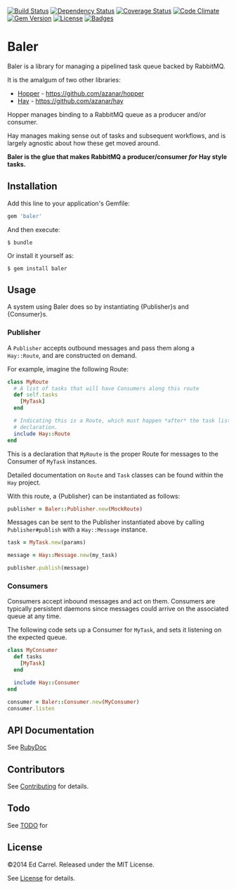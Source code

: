 [![Build Status](https://travis-ci.org/azanar/baler.svg)](https://travis-ci.org/azanar/baler)
[![Dependency Status](http://img.shields.io/gemnasium/azanar/baler.svg)](https://gemnasium.com/azanar/baler)
[![Coverage Status](http://img.shields.io/coveralls/azanar/baler.svg)](https://coveralls.io/r/azanar/baler)
[![Code Climate](http://img.shields.io/codeclimate/github/azanar/baler.svg)](https://codeclimate.com/github/azanar/baler)
[![Gem Version](http://img.shields.io/gem/v/baler.svg)](https://rubygems.org/gems/baler)
[![License](http://img.shields.io/:license-mit-blue.svg)](http://azanar.mit-license.org)
[![Badges](http://img.shields.io/:badges-7/7-ff6799.svg)](https://github.com/badges/badgerbadgerbadger)

Baler
======
Baler is a library for managing a pipelined task queue backed by RabbitMQ.

It is the amalgum of two other libraries:

 * [Hopper](https://github.com/azanar/hopper) - https://github.com/azanar/hopper
 * [Hay](https://github.com/azanar/hay) - https://github.com/azanar/hay

Hopper manages binding to a RabbitMQ queue as a producer and/or consumer.

Hay manages making sense out of tasks and subsequent workflows, and is largely agnostic about how these get moved around.

**Baler is the glue that makes RabbitMQ a producer/consumer *for* Hay style tasks.**

## Installation

Add this line to your application's Gemfile:

```ruby
gem 'baler'
```

And then execute:

    $ bundle

Or install it yourself as:

    $ gem install baler

## Usage

A system using Baler does so by instantiating {Publisher}s and {Consumer}s.

### Publisher

A `Publisher` accepts outbound messages and pass them along a `Hay::Route`, and are constructed on demand. 

For example, imagine the following Route:

```ruby
class MyRoute
  # A list of tasks that will have Consumers along this route
  def self.tasks
    [MyTask]
  end

  # Indicating this is a Route, which must happen *after* the task list
  # declaration.
  include Hay::Route
end
```

This is a declaration that `MyRoute` is the proper Route for messages to the
Consumer of `MyTask` instances.

Detailed documentation on `Route` and `Task` classes can be found within the `Hay` project.

With this route, a {Publisher} can be instantiated as follows:

```ruby
publisher = Baler::Publisher.new(MockRoute)
```

Messages can be sent to the Publisher instantiated above by calling
`Publisher#publish` with a `Hay::Message` instance.

```ruby
task = MyTask.new(params)

message = Hay::Message.new(my_task)

publisher.publish(message)
```

### Consumers

Consumers accept inbound messages and act on them. Consumers are typically persistent daemons since 
messages could arrive on the associated queue at any time.

The following code sets up a Consumer for `MyTask`, and sets it listening on
the expected queue.

```ruby
class MyConsumer
  def tasks
    [MyTask]
  end

  include Hay::Consumer
end

consumer = Baler::Consumer.new(MyConsumer)
consumer.listen
```

API Documentation
-------------

See [RubyDoc](http://rubydoc.info/gems/baler/index)

Contributors
------------

See [Contributing](CONTRIBUTING.md) for details.

Todo
----

See [TODO](TODO.md) for

License
-------

&copy;2014 Ed Carrel. Released under the MIT License.

See [License](LICENSE) for details.
